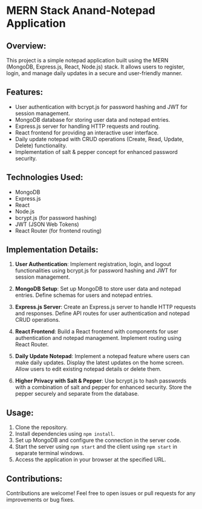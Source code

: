 # MERN Stack Anand-Notepad Application

## Overview:
This project is a simple notepad application built using the MERN (MongoDB, Express.js, React, Node.js) stack. It allows users to register, login, and manage daily updates in a secure and user-friendly manner.

## Features:
- User authentication with bcrypt.js for password hashing and JWT for session management.
- MongoDB database for storing user data and notepad entries.
- Express.js server for handling HTTP requests and routing.
- React frontend for providing an interactive user interface.
- Daily update notepad with CRUD operations (Create, Read, Update, Delete) functionality.
- Implementation of salt & pepper concept for enhanced password security.

## Technologies Used:
- MongoDB
- Express.js
- React
- Node.js
- bcrypt.js (for password hashing)
- JWT (JSON Web Tokens)
- React Router (for frontend routing)

## Implementation Details:
1. **User Authentication**: Implement registration, login, and logout functionalities using bcrypt.js for password hashing and JWT for session management.

2. **MongoDB Setup**: Set up MongoDB to store user data and notepad entries. Define schemas for users and notepad entries.

3. **Express.js Server**: Create an Express.js server to handle HTTP requests and responses. Define API routes for user authentication and notepad CRUD operations.

4. **React Frontend**: Build a React frontend with components for user authentication and notepad management. Implement routing using React Router.

5. **Daily Update Notepad**: Implement a notepad feature where users can make daily updates. Display the latest updates on the home screen. Allow users to edit existing notepad details or delete them.

6. **Higher Privacy with Salt & Pepper**: Use bcrypt.js to hash passwords with a combination of salt and pepper for enhanced security. Store the pepper securely and separate from the database.

## Usage:
1. Clone the repository.
2. Install dependencies using `npm install`.
3. Set up MongoDB and configure the connection in the server code.
4. Start the server using `npm start` and the client using `npm start` in separate terminal windows.
5. Access the application in your browser at the specified URL.

## Contributions:
Contributions are welcome! Feel free to open issues or pull requests for any improvements or bug fixes.


